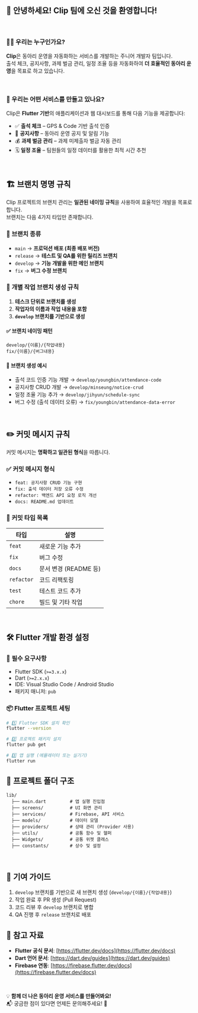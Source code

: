 ## 🎯  안녕하세요! Clip 팀에 오신 것을 환영합니다!

<br>

### 🙋‍♂️ 우리는 누구인가요?
**Clip**은 동아리 운영을 자동화하는 서비스를 개발하는 주니어 개발자 팀입니다.  
출석 체크, 공지사항, 과제 벌금 관리, 일정 조율 등을 자동화하여 **더 효율적인 동아리 운영**을 목표로 하고 있습니다.

<br>

### 🚀 우리는 어떤 서비스를 만들고 있나요?
Clip은 **Flutter 기반**의 애플리케이션과 웹 대시보드를 통해 다음 기능을 제공합니다:
- ✅ **출석 체크** – GPS & Code 기반 출석 인증
- 📢 **공지사항** – 동아리 운영 공지 및 알림 기능
- 💰 **과제 벌금 관리** – 과제 미제출자 벌금 자동 관리
- 🗓️ **일정 조율** – 팀원들의 일정 데이터를 활용한 최적 시간 추천

<br>

## 🏗️ 브랜치 명명 규칙

Clip 프로젝트의 브랜치 관리는 **일관된 네이밍 규칙**을 사용하여 효율적인 개발을 목표로 합니다.  
브랜치는 다음 4가지 타입만 존재합니다.

### 🔹 **브랜치 종류**
- `main` → **프로덕션 배포 (최종 배포 버전)**
- `release` → **테스트 및 QA를 위한 릴리즈 브랜치**
- `develop` → **기능 개발을 위한 메인 브랜치**
- `fix` → **버그 수정 브랜치**

### 🔹 **개별 작업 브랜치 생성 규칙**
1. **테스크 단위로 브랜치를 생성**  
2. **작업자의 이름과 작업 내용을 포함**  
3. **`develop` 브랜치를 기반으로 생성**

#### ✅ **브랜치 네이밍 패턴**
```
develop/{이름}/{작업내용}
fix/{이름}/{버그내용}
```

#### 📌 **브랜치 생성 예시**
- 출석 코드 인증 기능 개발 → `develop/youngbin/attendance-code`
- 공지사항 CRUD 개발 → `develop/minseung/notice-crud`
- 일정 조율 기능 추가 → `develop/jihyun/schedule-sync`
- 버그 수정 (출석 데이터 오류) → `fix/youngbin/attendance-data-error`

<br>

## ✏️ 커밋 메시지 규칙

커밋 메시지는 **명확하고 일관된 형식**을 따릅니다.

### ✅ **커밋 메시지 형식**
- `feat: 공지사항 CRUD 기능 구현`
- `fix: 출석 데이터 저장 오류 수정`
- `refactor: 백엔드 API 요청 로직 개선`
- `docs: README.md 업데이트`

### 🔹 **커밋 타입 목록**
| 타입 | 설명 |
|------|----------------------------------|
| `feat` | 새로운 기능 추가 |
| `fix` | 버그 수정 |
| `docs` | 문서 변경 (README 등) |
| `refactor` | 코드 리팩토링 |
| `test` | 테스트 코드 추가 |
| `chore` | 빌드 및 기타 작업 |

<br>

## 🛠️ Flutter 개발 환경 설정

### 📌 **필수 요구사항**
- Flutter SDK (`>=3.x.x`)
- Dart (`>=2.x.x`)
- IDE: Visual Studio Code / Android Studio
- 패키지 매니저: `pub`

### 📦 **Flutter 프로젝트 세팅**
```bash
# 1️⃣ Flutter SDK 설치 확인
flutter --version

# 2️⃣ 프로젝트 패키지 설치
flutter pub get

# 3️⃣ 앱 실행 (에뮬레이터 또는 실기기)
flutter run
```

## 📌 프로젝트 폴더 구조
```
lib/
  ├── main.dart         # 앱 실행 진입점
  ├── screens/          # UI 화면 관리
  ├── services/         # Firebase, API 서비스
  ├── models/           # 데이터 모델
  ├── providers/        # 상태 관리 (Provider 사용)
  ├── utils/            # 공통 함수 및 헬퍼
  ├── Widgets/          # 공통 위젯 클래스
  ├── constants/        # 상수 및 설정
```

<br>

## 📜 기여 가이드
1. `develop` 브랜치를 기반으로 새 브랜치 생성 (`develop/{이름}/{작업내용}`)
2. 작업 완료 후 PR 생성 (Pull Request)
3. 코드 리뷰 후 `develop` 브랜치로 병합
4. QA 진행 후 `release` 브랜치로 배포  


## 🔗 참고 자료
- **Flutter 공식 문서**: [https://flutter.dev/docs](https://flutter.dev/docs)
- **Dart 언어 문서**: [https://dart.dev/guides](https://dart.dev/guides)
- **Firebase 연동**: [https://firebase.flutter.dev/docs](https://firebase.flutter.dev/docs)

<br>

💡 **함께 더 나은 동아리 운영 서비스를 만들어봐요!**  
📬 궁금한 점이 있다면 언제든 문의해주세요! 🚀
